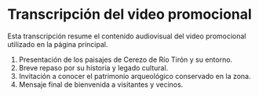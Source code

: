 # Transcripción del video promocional

Esta transcripción resume el contenido audiovisual del video promocional utilizado en la página principal.

1. Presentación de los paisajes de Cerezo de Río Tirón y su entorno.
2. Breve repaso por su historia y legado cultural.
3. Invitación a conocer el patrimonio arqueológico conservado en la zona.
4. Mensaje final de bienvenida a visitantes y vecinos.

